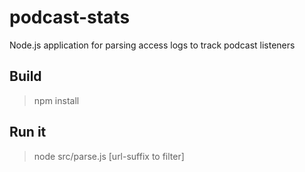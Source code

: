 podcast-stats
=============

Node.js application for parsing access logs
to track podcast listeners

Build
-----
>npm install

Run it
------
>node src/parse.js [url-suffix to filter]

